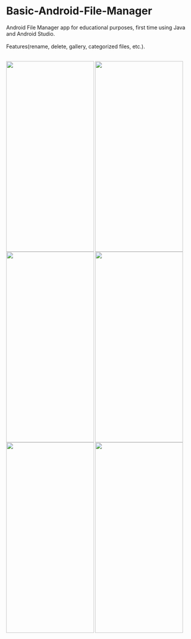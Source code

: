 # Basic-Android-File-Manager

Android File Manager app for educational purposes, first time using Java and Android Studio. <br /> <br />
Features(rename, delete, gallery, categorized files, etc.). <br /> <br />

<a href="url"><img src="https://github.com/alpereneynalli/File-Manager/blob/master/Screenshots/permissionpage.jpeg" align="left" height="512" width="236,25" /> <img src="https://github.com/alpereneynalli/File-Manager/blob/master/Screenshots/categorymenu.jpeg" align="left" height="512" width="236,25" /></a> <br /> <br /><br /> <br /><br /><br /> <br /><br /><br /> <br /><br /><br /> <br /><br /><br /> <br /><br /><br /> <br /><br /><br /> <br />

<a href="url"><img src="https://github.com/alpereneynalli/File-Manager/blob/master/Screenshots/files.jpeg" align="left" height="512" width="236,25" /> <img src="https://github.com/alpereneynalli/File-Manager/blob/master/Screenshots/holddialog.jpeg" align="left" height="512" width="236,25" /></a><br /> <br /><br /> <br /><br /><br /> <br /><br /><br /> <br /><br /><br /> <br /><br /><br /> <br /><br /><br /> <br /><br /><br /> <br />

<a href="url"><img src="https://github.com/alpereneynalli/File-Manager/blob/master/Screenshots/gallery.jpeg" align="left" height="512" width="236,25" /> <img src="https://github.com/alpereneynalli/File-Manager/blob/master/Screenshots/documents.jpeg" align="left" height="512" width="236,25" /></a>


